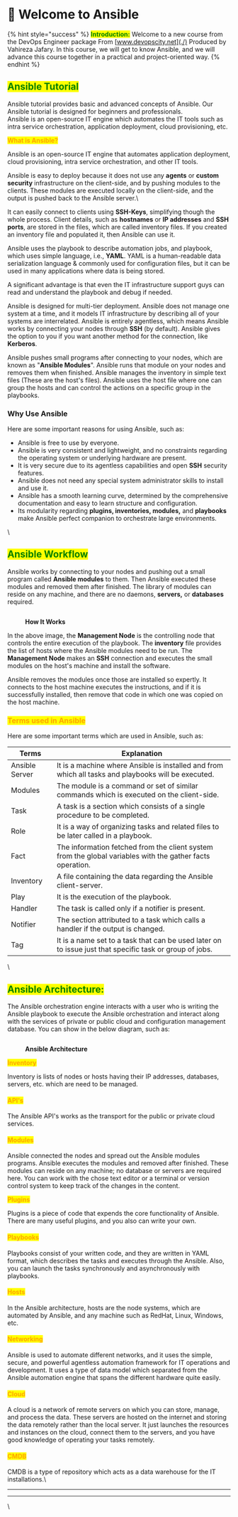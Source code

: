 # 👋 Welcome to Ansible



{% hint style="success" %}
<mark style="color:green;">**Introduction:**</mark> Welcome to a new course from the DevOps Engineer package From [www.devopscity.net](./) Produced by Vahireza Jafary. In this course, we will get to know Ansible, and we will advance this course together in a practical and project-oriented way.
{% endhint %}



## <mark style="color:green;">Ansible Tutorial</mark>

Ansible tutorial provides basic and advanced concepts of Ansible. Our Ansible tutorial is designed for beginners and professionals.\
Ansible is an open-source IT engine which automates the IT tools such as intra service orchestration, application deployment, cloud provisioning, etc.



<mark style="color:orange;">**What is Ansible?**</mark>

Ansible is an open-source IT engine that automates application deployment, cloud provisioning, intra service orchestration, and other IT tools.

Ansible is easy to deploy because it does not use any **agents** or **custom security** infrastructure on the client-side, and by pushing modules to the clients. These modules are executed locally on the client-side, and the output is pushed back to the Ansible server.\


It can easily connect to clients using **SSH-Keys**, simplifying though the whole process. Client details, such as **hostnames** or **IP addresses** and **SSH ports**, are stored in the files, which are called inventory files. If you created an inventory file and populated it, then Ansible can use it.

Ansible uses the playbook to describe automation jobs, and playbook, which uses simple language, i.e., **YAML**. YAML is a human-readable data serialization language & commonly used for configuration files, but it can be used in many applications where data is being stored.

A significant advantage is that even the IT infrastructure support guys can read and understand the playbook and debug if needed.

Ansible is designed for multi-tier deployment. Ansible does not manage one system at a time, and it models IT infrastructure by describing all of your systems are interrelated. Ansible is entirely agentless, which means Ansible works by connecting your nodes through **SSH** (by default). Ansible gives the option to you if you want another method for the connection, like **Kerberos**.

Ansible pushes small programs after connecting to your nodes, which are known as "**Ansible Modules**". Ansible runs that module on your nodes and removes them when finished. Ansible manages the inventory in simple text files (These are the host's files). Ansible uses the host file where one can group the hosts and can control the actions on a specific group in the playbooks.

### Why Use Ansible

Here are some important reasons for using Ansible, such as:

* Ansible is free to use by everyone.
* Ansible is very consistent and lightweight, and no constraints regarding the operating system or underlying hardware are present.
* It is very secure due to its agentless capabilities and open **SSH** security features.
* Ansible does not need any special system administrator skills to install and use it.
* Ansible has a smooth learning curve, determined by the comprehensive documentation and easy to learn structure and configuration.
* Its modularity regarding **plugins, inventories, modules,** and **playbooks** make Ansible perfect companion to orchestrate large environments.





\


## <mark style="color:green;">Ansible Workflow</mark>



Ansible works by connecting to your nodes and pushing out a small program called **Ansible modules** to them. Then Ansible executed these modules and removed them after finished. The library of modules can reside on any machine, and there are no daemons, **servers,** or **databases** required.

<figure><img src=".gitbook/assets/How-it-Work (1).png" alt=""><figcaption><p><strong>How It Works</strong></p></figcaption></figure>



In the above image, the **Management Node** is the controlling node that controls the entire execution of the playbook. The **inventory** file provides the list of hosts where the Ansible modules need to be run. The **Management Node** makes an **SSH** connection and executes the small modules on the host's machine and install the software.

Ansible removes the modules once those are installed so expertly. It connects to the host machine executes the instructions, and if it is successfully installed, then remove that code in which one was copied on the host machine.





### <mark style="color:orange;">Terms used in Ansible</mark>

Here are some important terms which are used in Ansible, such as:

| Terms          | Explanation                                                                                               |
| -------------- | --------------------------------------------------------------------------------------------------------- |
| Ansible Server | It is a machine where Ansible is installed and from which all tasks and playbooks will be executed.       |
| Modules        | The module is a command or set of similar commands which is executed on the client-side.                  |
| Task           | A task is a section which consists of a single procedure to be completed.                                 |
| Role           | It is a way of organizing tasks and related files to be later called in a playbook.                       |
| Fact           | The information fetched from the client system from the global variables with the gather facts operation. |
| Inventory      | A file containing the data regarding the Ansible client-server.                                           |
| Play           | It is the execution of the playbook.                                                                      |
| Handler        | The task is called only if a notifier is present.                                                         |
| Notifier       | The section attributed to a task which calls a handler if the output is changed.                          |
| Tag            | It is a name set to a task that can be used later on to issue just that specific task or group of jobs.   |

\




## <mark style="color:green;">**Ansible Architecture:**</mark>

The Ansible orchestration engine interacts with a user who is writing the Ansible playbook to execute the Ansible orchestration and interact along with the services of private or public cloud and configuration management database. You can show in the below diagram, such as:

<figure><img src=".gitbook/assets/arch.png" alt=""><figcaption><p><strong>Ansible Architecture</strong></p></figcaption></figure>

<mark style="color:orange;">**Inventory**</mark>

Inventory is lists of nodes or hosts having their IP addresses, databases, servers, etc. which are need to be managed.

#### <mark style="color:orange;">API's</mark>

The Ansible API's works as the transport for the public or private cloud services.

#### <mark style="color:orange;">Modules</mark>

Ansible connected the nodes and spread out the Ansible modules programs. Ansible executes the modules and removed after finished. These modules can reside on any machine; no database or servers are required here. You can work with the chose text editor or a terminal or version control system to keep track of the changes in the content.



<mark style="color:orange;">**Plugins**</mark>

Plugins is a piece of code that expends the core functionality of Ansible. There are many useful plugins, and you also can write your own.

#### <mark style="color:orange;">Playbooks</mark>

Playbooks consist of your written code, and they are written in YAML format, which describes the tasks and executes through the Ansible. Also, you can launch the tasks synchronously and asynchronously with playbooks.

#### <mark style="color:orange;">Hosts</mark>

In the Ansible architecture, hosts are the node systems, which are automated by Ansible, and any machine such as RedHat, Linux, Windows, etc.

#### <mark style="color:orange;">Networking</mark>

Ansible is used to automate different networks, and it uses the simple, secure, and powerful agentless automation framework for IT operations and development. It uses a type of data model which separated from the Ansible automation engine that spans the different hardware quite easily.

#### <mark style="color:orange;">Cloud</mark>

A cloud is a network of remote servers on which you can store, manage, and process the data. These servers are hosted on the internet and storing the data remotely rather than the local server. It just launches the resources and instances on the cloud, connect them to the servers, and you have good knowledge of operating your tasks remotely.

#### <mark style="color:orange;">CMDB</mark>

CMDB is a type of repository which acts as a data warehouse for the IT installations.\


****

****

\
